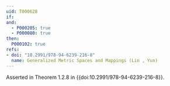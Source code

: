 ```yaml
---
uid: T000628
if:
and:
  - P000205: true
  - P000080: true
then:
  P000102: true
refs:
- doi: "10.2991/978-94-6239-216-8"
  name: Generalized Metric Spaces and Mappings (Lin , Yun)
---
```


Asserted in Theorem 1.2.8 in {{doi:10.2991/978-94-6239-216-8}}.
